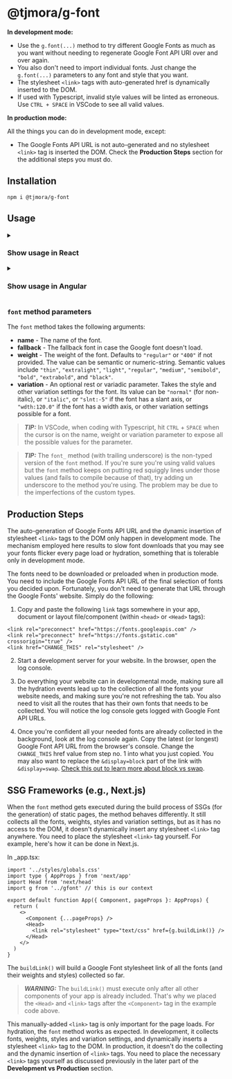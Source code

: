 # @tjmora/g-font

**In development mode:**

* Use the `g.font(...)` method to try different Google Fonts as much as you want without 
  needing to regenerate Google Font API URl over and over again.
* You also don't need to import individual fonts. Just change the `g.font(...)` parameters 
  to any font and style that you want. 
* The stylesheet `<link>` tags with auto-generated href is dynamically inserted to the DOM.
* If used with Typescript, invalid style values will be linted as erroneous. Use 
  `CTRL + SPACE` in VSCode to see all valid values.

**In production mode:**

All the things you can do in development mode, except:

* The Google Fonts API URL is not auto-generated and no stylesheet `<link>` tag is inserted 
  the DOM. Check the **Production Steps** section for the additional steps you must do.


## Installation

```
npm i @tjmora/g-font
```


## Usage

<details>
<summary><h3>Show usage in React</h3></summary>

### Context

First we create a context. Somewhere in your project, create a **gfont.ts** or **gfont.js** 
file.

```typescript
import GFont from "@tjmora/g-font" // for Typescript
// const GFont = require("@tjmora/g-font").default; // for Javascript

const g = new GFont(process.env.NODE_ENV === "development");

export default g;
```

### Within inline style props

Use `font(...).obj` which returns an object of camelCased style props. Make sure to 
spread the props using the `...` operator.

```tsx
import g from "./gfont" // imports the context

export default function SomeComponent () {
  return (
    <>
      <h1 style={{
        fontSize: "1.8rem",
        ...g.font("Roboto Flex", "Verdana, sans-serif", "semibold", "slnt:-10", "wdth:130.0").obj
      }}>
        Some Headline
      </h1>
      <blockquote style={{
        paddingLeft: "1rem",
        borderLeft: "solid 5px darkgreen",
        ...g.font("Lora", "Georgia, serif", "500", "italic").obj 
      }}>
        Some quote by Einstein.
      </blockquote>
      <p style={{
        fontSize: "1rem",
        ...${g.font("Roboto", "Arial, sans-serif").obj
      }}>
        Some paragraph
      </p>
    </>
  )
}
```

### Within CSS-in-JS

Use `font(...).css` which returns a string of valid syntax of CSS rules.

```typescript
import g from "./gfont" // imports the context
import styled from "styled-components"

const SomeComponent = styled.div`
  h1 {
    font-size: 1.8rem;
    ${g.font("Roboto Flex", "Verdana, sans-serif", "semibold", "slnt:-10", "wdth:130.0").css}
  }
  blockquote {
    padding-left: 1rem;
    border-left: solid 5px darkgreen;
    ${g.font("Lora", "Georgia, serif", "500", "italic").css}
  }
  p {
    font-size: 1rem;
    ${g.font("Roboto", "Arial, sans-serif").css}
  }
`;
```

### Next.js

Look for the **SSG** section below this document to know additional steps you need for Next.js.

</details>

<details>
<summary><h3>Show usage in Angular</h3></summary>

### Context

First we create a context. In the `src` folder, create a **gfont.ts** file.

```typescript
import GFont from "@tjmora/g-font";
import { environment} from "./environments/environment";

const g = new GFont(!environment.production);

export default g;
```

### In your .component.ts file

```typescript
import { Component, OnInit } from '@angular/core';
import g from "../../../gfont"; // let's import the context

@Component({
  selector: 'app-some',
  templateUrl: './some.component.html',
  styleUrls: ['./some.component.css']
})
export class SomeComponent implements OnInit {

  g = g; // Just copy the context here

  // If a style applies to multiple elements, create a styling function
  styleP = () => g.font("Roboto", "Arial, sans-serif").obj;

  constructor() { }

  ngOnInit(): void {
  }
}
```

### In your .component.html

The `.obj` at the end of the method is a return value of type `{[key: string]: string}`. 
There's also a purely-string return type `.css` but it's only used in CSS-in-JS libraries.

```html
<h1 [ngStyle]="g.font('Roboto Flex', 'Verdana, sans-serif', 'semibold', 'slnt:-10', 'wdth:130.0').obj">
  Some Headline
</h1>
<blockquote [ngStyle]="g.font('Lora', 'Georgia, serif', '500', 'italic').obj">
  Some quote by Einstein.
</blockquote>
<p [ngStyle]="styleP()">
  Some paragraph
</p>
<p [ngStyle]="styleP()">
  Another Paragraph
</p>
```

</details>

### `font` method parameters

The `font` method takes the following arguments:

* **name** - The name of the font.
* **fallback** - The fallback font in case the Google font doesn't load.
* **weight** - The weight of the font. Defaults to `"regular"` or `"400"` if not provided. The value can be semantic or numeric-string. Semantic values include `"thin"`, `"extralight"`, `"light"`, `"regular"`, `"medium"`, `"semibold"`, `"bold"`, `"extrabold"`, and `"black"`.
* **variation** - An optional rest or variadic parameter. Takes the style and other variation settings for the font. Its value can be `"normal"` (for non-italic), or `"italic"`, or `"slnt:-5"` if the font has a slant axis, or `"wdth:120.0"` if the font has a width axis, or other variation settings possible for a font.

> **_TIP:_** In VSCode, when coding with Typescript, hit `CTRL` + `SPACE` when the cursor is on 
> the name, weight or variation parameter to expose all the possible values for the parameter.

> **_TIP:_** The `font_` method (with trailing underscore) is the non-typed version of the 
> `font` method. If you're sure you're using valid values but the `font` method keeps on 
> putting red squiggly lines under those values (and fails to compile because of that), 
> try adding un underscore to the method you're using. The problem may be due to the 
> imperfections of the custom types.


## Production Steps

The auto-generation of Google Fonts API URL and the dynamic insertion of stylesheet `<link>` 
tags to the DOM only happen in development mode. The mechanism employed here results to slow 
font downloads that you may see your fonts flicker every page load or hydration, something 
that is tolerable only in development mode.

The fonts need to be downloaded or preloaded when in production mode. You need to include the 
Google Fonts API URL of the final selection of fonts you decided upon. Fortunately, you don't 
need to generate that URL through the Google Fonts' website. Simply do the following:

1. Copy and paste the following `link` tags somewhere in your app, document or layout 
file/component (within  `<head>` or `<Head>` tags):

```
<link rel="preconnect" href="https://fonts.googleapis.com" />
<link rel="preconnect" href="https://fonts.gstatic.com" crossorigin="true" />
<link href="CHANGE_THIS" rel="stylesheet" />
```

2. Start a development server for your website. In the browser, open the log console.

3. Do everything your website can in developmental mode, making sure all the 
hydration events lead up to the collection of all the fonts your website needs, and making 
sure you're not refreshing the tab. You also need to visit all the routes that has their own 
fonts that needs to be collected. You will notice the log console gets logged with Google Font 
API URLs.

4. Once you're confident all your needed fonts are already collected in the background, 
look at the log console again. Copy the latest (or longest) Google Font API URL from the 
browser's console. Change the `CHANGE_THIS` href value from step no. 1 into what you just 
copied. You may also want to replace the `&display=block` part of the link with 
`&display=swap`.
[Check this out to learn more about block vs swap](https://developer.chrome.com/blog/font-display/#font-download-timelines).


## SSG Frameworks (e.g., Next.js)

When the `font` method gets executed during the build process of SSGs (for the generation) of 
static pages, the method behaves differently. It still collects all the fonts, weights, 
styles and variation settings, but as it has no access to the DOM, it doesn't dynamically 
insert any stylesheet `<link>` tag anywhere. You need to place the stylesheet `<link>` tag 
yourself. For example, here's how it can be done in Next.js.

In _app.tsx:

```tsx
import '../styles/globals.css'
import type { AppProps } from 'next/app'
import Head from 'next/head'
import g from '../gfont' // this is our context

export default function App({ Component, pageProps }: AppProps) {
  return (
    <>
      <Component {...pageProps} />
      <Head>
        <link rel="stylesheet" type="text/css" href={g.buildLink()} />
      </Head>
    </>
  )
}
```

The `buildLink()` will build a Google Font stylesheet link of all the fonts (and their 
weights and styles) collected so far.

> **_WARNING:_** The `buildLink()` must execute only after all other components of your app 
> is already included. That's why we placed the `<Head>` and `<link>` tags after the 
> `<Component>` tag in the example code above.

This manually-added `<link>` tag is only important for the page loads. For hydration, the 
`font` method works as expected. In development, it collects fonts, weights, styles and 
variation settings, and dynamically inserts a stylesheet `<link>` tag to the DOM. In production, 
it doesn't do the collecting and the dynamic insertion of `<link>` tags. You need to place the 
necessary `<link>` tags yourself as discussed previously in the later part of the 
**Development vs Production** section.
